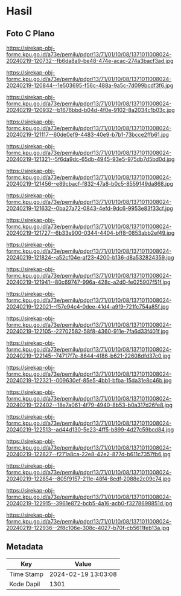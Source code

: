 # Hasil

## Foto C Plano

https://sirekap-obj-formc.kpu.go.id/a73e/pemilu/pdpr/13/71/01/10/08/1371011008024-20240219-120732--fb6da8a9-be48-474e-acac-274a3bacf3ad.jpg

https://sirekap-obj-formc.kpu.go.id/a73e/pemilu/pdpr/13/71/01/10/08/1371011008024-20240219-120844--1e503695-f56c-488a-9a5c-7d099bcdf3f6.jpg

https://sirekap-obj-formc.kpu.go.id/a73e/pemilu/pdpr/13/71/01/10/08/1371011008024-20240219-120932--b1676bbd-b04d-4f0e-9102-8a2034c1b03c.jpg

https://sirekap-obj-formc.kpu.go.id/a73e/pemilu/pdpr/13/71/01/10/08/1371011008024-20240219-121117--60de0ef9-4483-40e9-b7b1-73bcce2ffb61.jpg

https://sirekap-obj-formc.kpu.go.id/a73e/pemilu/pdpr/13/71/01/10/08/1371011008024-20240219-121321--5f6da9dc-65db-4945-93e5-975db7d5bd0d.jpg

https://sirekap-obj-formc.kpu.go.id/a73e/pemilu/pdpr/13/71/01/10/08/1371011008024-20240219-121456--e89cbacf-f832-47a8-b0c5-8559149da868.jpg

https://sirekap-obj-formc.kpu.go.id/a73e/pemilu/pdpr/13/71/01/10/08/1371011008024-20240219-121632--0ba27a72-0843-4efd-9dc6-9953e83f33cf.jpg

https://sirekap-obj-formc.kpu.go.id/a73e/pemilu/pdpr/13/71/01/10/08/1371011008024-20240219-121727--6b33e900-0344-4404-bff8-0853abb2ef49.jpg

https://sirekap-obj-formc.kpu.go.id/a73e/pemilu/pdpr/13/71/01/10/08/1371011008024-20240219-121824--a52cf04e-af23-4200-b136-d8a532824359.jpg

https://sirekap-obj-formc.kpu.go.id/a73e/pemilu/pdpr/13/71/01/10/08/1371011008024-20240219-121941--80c69747-996a-428c-a2d0-fe025907f51f.jpg

https://sirekap-obj-formc.kpu.go.id/a73e/pemilu/pdpr/13/71/01/10/08/1371011008024-20240219-122021--f57e94c4-0dee-41d4-a9f9-721fc754a85f.jpg

https://sirekap-obj-formc.kpu.go.id/a73e/pemilu/pdpr/13/71/01/10/08/1371011008024-20240219-122105--22702582-58f8-4360-911e-7fa6d33f401f.jpg

https://sirekap-obj-formc.kpu.go.id/a73e/pemilu/pdpr/13/71/01/10/08/1371011008024-20240219-122145--74717f7e-8644-4f86-b621-22608dfd37c0.jpg

https://sirekap-obj-formc.kpu.go.id/a73e/pemilu/pdpr/13/71/01/10/08/1371011008024-20240219-122321--009630ef-85e5-4bb1-bfba-15da31e8c46b.jpg

https://sirekap-obj-formc.kpu.go.id/a73e/pemilu/pdpr/13/71/01/10/08/1371011008024-20240219-122402--18e7a061-4f79-4940-8b53-b0a317d26fe8.jpg

https://sirekap-obj-formc.kpu.go.id/a73e/pemilu/pdpr/13/71/01/10/08/1371011008024-20240219-122513--ad44d130-5e23-4ff5-b899-4d27c59bcd84.jpg

https://sirekap-obj-formc.kpu.go.id/a73e/pemilu/pdpr/13/71/01/10/08/1371011008024-20240219-122827--f271a8ca-22e8-42e2-877d-b611c7357fb6.jpg

https://sirekap-obj-formc.kpu.go.id/a73e/pemilu/pdpr/13/71/01/10/08/1371011008024-20240219-122854--805f9157-211e-48f4-8edf-2088e2c09c74.jpg

https://sirekap-obj-formc.kpu.go.id/a73e/pemilu/pdpr/13/71/01/10/08/1371011008024-20240219-122915--3961e872-bcb5-4a16-acb0-f3278698851d.jpg

https://sirekap-obj-formc.kpu.go.id/a73e/pemilu/pdpr/13/71/01/10/08/1371011008024-20240219-122936--2f8c106e-308c-4027-b70f-cb5611feb13a.jpg


## Metadata

| Key        | Value               |
| ---------- | ------------------- |
| Time Stamp | 2024-02-19 13:03:08 |
| Kode Dapil | 1301                |




